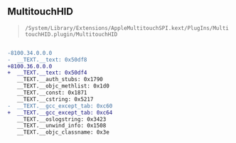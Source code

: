 ## MultitouchHID

> `/System/Library/Extensions/AppleMultitouchSPI.kext/PlugIns/MultitouchHID.plugin/MultitouchHID`

```diff

-8100.34.0.0.0
-  __TEXT.__text: 0x50df8
+8100.36.0.0.0
+  __TEXT.__text: 0x50df4
   __TEXT.__auth_stubs: 0x1790
   __TEXT.__objc_methlist: 0x1d0
   __TEXT.__const: 0x1871
   __TEXT.__cstring: 0x5217
-  __TEXT.__gcc_except_tab: 0xc60
+  __TEXT.__gcc_except_tab: 0xc64
   __TEXT.__oslogstring: 0x3423
   __TEXT.__unwind_info: 0x1508
   __TEXT.__objc_classname: 0x3e

```

